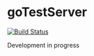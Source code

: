 # goTestServer
[![Build Status](https://travis-ci.org/dwin/goTestServer.svg?branch=development)](https://travis-ci.org/dwin/goTestServer)

Development in progress